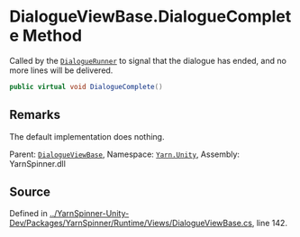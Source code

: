 # DialogueViewBase.DialogueComplete Method

Called by the [`DialogueRunner`](/api/csharp/yarn.unity/dialoguerunner.md) to signal that the
dialogue has ended, and no more lines will be delivered.


```csharp
public virtual void DialogueComplete()
```
## Remarks

The default implementation does nothing.




<div class="class-metadata">

Parent: [`DialogueViewBase`](/api/csharp/yarn.unity/dialogueviewbase.md), Namespace: [`Yarn.Unity`](/api/csharp/yarn.unity/README.md), Assembly: YarnSpinner.dll
</div>

## Source
Defined in [../YarnSpinner-Unity-Dev/Packages/YarnSpinner/Runtime/Views/DialogueViewBase.cs](https://github.com/YarnSpinnerTool/YarnSpinner-Unity//blob/develop/Runtime/Views/DialogueViewBase.cs#L142), line 142.
